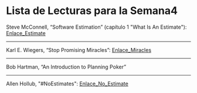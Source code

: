 
# Lista de Lecturas para la Semana4
 	
Steve McConnell, “Software Estimation” (capítulo 1 "What Is An Estimate"): [Enlace_Estimate](https://ptgmedia.pearsoncmg.com/images/9780735605350/samplepages/9780735605350.pdf) 

---
Karl E. Wiegers, “Stop Promising Miracles”: [Enlace_Miracles](http://www.uml.org.cn/SoftWareProcess/pdf/delphi.pdf) 

---
Bob Hartman, “An Introduction to Planning Poker”

---
Allen Hollub, "#NoEstimates": [Enlace_No_Estimate](https://www.youtube.com/watch?v=QVBlnCTu9Ms) 

